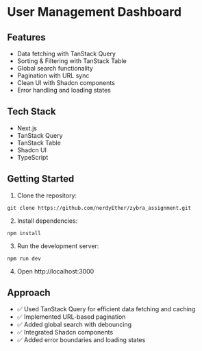 # User Management Dashboard



## Features

- Data fetching with TanStack Query
- Sorting & Filtering with TanStack Table
- Global search functionality
- Pagination with URL sync
- Clean UI with Shadcn components
- Error handling and loading states

## Tech Stack

- Next.js
- TanStack Query
- TanStack Table
- Shadcn UI
- TypeScript

## Getting Started

1. Clone the repository:
```
git clone https://github.com/nerdyEther/zybra_assignment.git

```
2. Install dependencies:
```
npm install
```

3. Run the development server:
   
```
npm run dev
```

4. Open http://localhost:3000

## Approach

- ✅ Used TanStack Query for efficient data fetching and caching
- ✅ Implemented URL-based pagination 
- ✅ Added global search with debouncing
- ✅ Integrated Shadcn components 
- ✅ Added error boundaries and loading states
